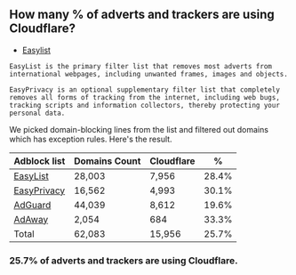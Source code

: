 ## How many % of adverts and trackers are using Cloudflare?


- [Easylist](https://web.archive.org/web/20210516110248/https://easylist.to/)
```
EasyList is the primary filter list that removes most adverts from international webpages, including unwanted frames, images and objects.

EasyPrivacy is an optional supplementary filter list that completely removes all forms of tracking from the internet, including web bugs, tracking scripts and information collectors, thereby protecting your personal data.
```


We picked domain-blocking lines from the list and filtered out domains which has exception rules.
Here's the result.


| Adblock list | Domains Count | Cloudflare | % |
| --- | --- | --- | --- |
| [EasyList](https://easylist.to/easylist/easylist.txt) | 28,003 | 7,956 | 28.4% |
| [EasyPrivacy](https://easylist.to/easylist/easyprivacy.txt) | 16,562 | 4,993 | 30.1% |
| [AdGuard](https://adguardteam.github.io/AdGuardSDNSFilter/Filters/filter.txt) | 44,039 | 8,612 | 19.6% |
| [AdAway](https://raw.githubusercontent.com/AdAway/adaway.github.io/master/hosts.txt) | 2,054 | 684 | 33.3% |
| Total | 62,083 | 15,956 | 25.7% |


### 25.7% of adverts and trackers are using Cloudflare.
